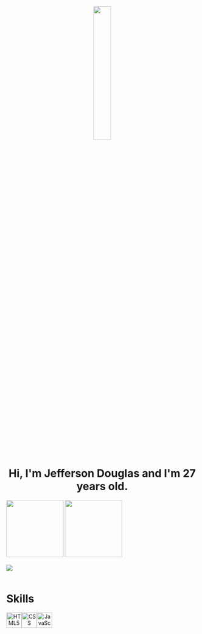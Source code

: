 <div align="center">
<img width="30%" src="https://user-images.githubusercontent.com/96750685/151174689-9df1b593-7d73-42ed-bbf9-6e0e248a9c4d.gif"/>
<h1>Hi, I'm Jefferson Douglas and I'm 27 years old.</h1>
</div>

<div>
<img height="150em" src="https://github-readme-stats.vercel.app/api?username=jersdouglas&show_icons=true&theme=tokyonight"/>
<img height="150em" src="https://github-readme-stats.vercel.app/api/top-langs/?username=jersdouglas&layout=compact&theme=tokyonight"/>  
</div><br>

<div>
  <img src="https://github-readme-stats.vercel.app/api/top-langs/?username=jersdouglas&hide=javascript,html(https://github.com/jersdouglas/github-readme-stats)"/>
</div>
<br>


<h1> Skills </h1>
<div align="center" style="display: flex"><br/>
<img alt="HTML5" height="40" width="40" src="https://cdn.jsdelivr.net/gh/devicons/devicon/icons/html5/html5-original.svg" />
<img alt="CSS" height="40" width="40" src="https://cdn.jsdelivr.net/gh/devicons/devicon/icons/css3/css3-original.svg" />
<img alt="JavaScript" height="40" width="40" src="https://cdn.jsdelivr.net/gh/devicons/devicon/icons/javascript/javascript-original.svg" />
</div>

